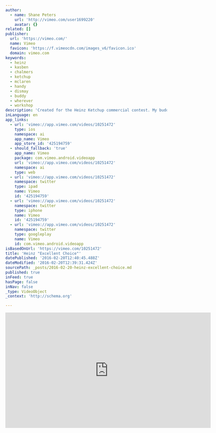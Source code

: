 ```yaml
---
author:
  - name: Shane Peters
    url: 'http://vimeo.com/user1699220'
    avatar: {}
related: []
publisher:
  url: 'https://vimeo.com/'
  name: Vimeo
  favicon: 'https://f.vimeocdn.com/images_v6/favicon.ico'
  domain: vimeo.com
keywords:
  - heinz
  - kasben
  - chalmers
  - ketchup
  - mclaren
  - handy
  - dismay
  - buddy
  - wherever
  - workshop
description: 'Created for the Heinz Ketchup commercial contest. My buddy Tom Chalmers takes Heinz wherever he goes, much to the dismay of Katie Kasben. An Excellent Choice!'
inLanguage: en
app_links:
  - url: 'vimeo://app.vimeo.com/videos/10251472'
    type: ios
    namespace: ai
    app_name: Vimeo
    app_store_id: '425194759'
  - should_fallback: 'true'
    app_name: Vimeo
    package: com.vimeo.android.videoapp
    url: 'vimeo://app.vimeo.com/videos/10251472'
    namespace: ai
    type: web
  - url: 'vimeo://app.vimeo.com/videos/10251472'
    namespace: twitter
    type: ipad
    name: Vimeo
    id: '425194759'
  - url: 'vimeo://app.vimeo.com/videos/10251472'
    namespace: twitter
    type: iphone
    name: Vimeo
    id: '425194759'
  - url: 'vimeo://app.vimeo.com/videos/10251472'
    namespace: twitter
    type: googleplay
    name: Vimeo
    id: com.vimeo.android.videoapp
isBasedOnUrl: 'https://vimeo.com/10251472'
title: 'Heinz "Excellent Choice"'
datePublished: '2016-02-20T12:40:45.488Z'
dateModified: '2016-02-20T12:39:31.424Z'
sourcePath: _posts/2016-02-20-heinz-excellent-choice.md
published: true
inFeed: true
hasPage: false
inNav: false
_type: VideoObject
_context: 'http://schema.org'

---
```

<iframe src="https://cdn.embedly.com/widgets/media.html?src=https%3A%2F%2Fplayer.vimeo.com%2Fvideo%2F10251472&amp;url=https%3A%2F%2Fvimeo.com%2F10251472&amp;image=http%3A%2F%2Fi.vimeocdn.com%2Fvideo%2F53127803_640.jpg&amp;key=b7d04c9b404c499eba89ee7072e1c4f7&amp;type=text%2Fhtml&amp;schema=vimeo" width="640" height="360" scrolling="no" frameborder="0" allowfullscreen="allowfullscreen" style=""></iframe>